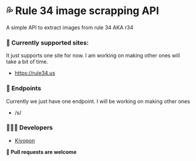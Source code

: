 # 💦 Rule 34 image scrapping API
A simple API to extract images from rule 34 AKA r34

### 📎 Currently supported sites:
It just supports one site for now. I am working on making other ones will take a bit of time.
- https://rule34.us

### 📄 Endpoints
Currently we just have one endpoint. I will be working on making other ones
- /s/<prompt>

### 👨🏻‍💻 Developers
- [Kiyopon](https://github.com/kiyoopon/)

**💖 Pull requests are welcome**
